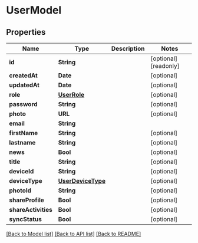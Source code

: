# UserModel

## Properties
Name | Type | Description | Notes
------------ | ------------- | ------------- | -------------
**id** | **String** |  | [optional] [readonly] 
**createdAt** | **Date** |  | [optional] 
**updatedAt** | **Date** |  | [optional] 
**role** | [**UserRole**](UserRole.md) |  | [optional] 
**password** | **String** |  | [optional] 
**photo** | **URL** |  | [optional] 
**email** | **String** |  | 
**firstName** | **String** |  | [optional] 
**lastname** | **String** |  | [optional] 
**news** | **Bool** |  | [optional] 
**title** | **String** |  | [optional] 
**deviceId** | **String** |  | [optional] 
**deviceType** | [**UserDeviceType**](UserDeviceType.md) |  | [optional] 
**photoId** | **String** |  | [optional] 
**shareProfile** | **Bool** |  | [optional] 
**shareActivities** | **Bool** |  | [optional] 
**syncStatus** | **Bool** |  | [optional] 

[[Back to Model list]](../README.md#documentation-for-models) [[Back to API list]](../README.md#documentation-for-api-endpoints) [[Back to README]](../README.md)


